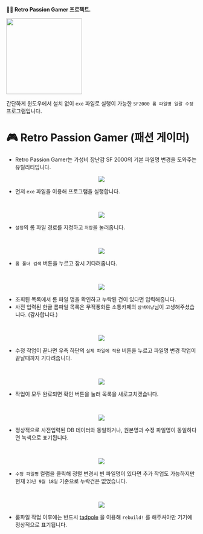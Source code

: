 **🧙‍♂️ Retro Passion Gamer 프로젝트.**

<p align="left">
  <img src="https://github.com/jshsakura/passion-gamer/blob/master/core/gui/res/icon/ico.png?raw=true" style="width:200px;"></img>
</p>

간단하게 윈도우에서 설치 없이 `exe` 파일로 실행이 가능한 `SF2000 롬 파일명 일괄 수정` 프로그램입니다.

# 🎮 Retro Passion Gamer (패션 게이머)

- Retro Passion Gamer는 가성비 장난감 SF 2000의 기본 파일명 변경을 도와주는 유틸리티입니다.

<p align="center">
  <img src="https://github.com/jshsakura/passion-gamer/blob/master/screenshots/preview-passion-gamer.png?raw=true"></img>
</p>

- 먼저 `exe` 파일을 이용해 프로그램을 실행합니다.

<br/>
<p align="center">
  <img src="https://github.com/jshsakura/passion-gamer/blob/master/screenshots/preview-passion-gamer2.png?raw=true"></img>
</p>

- `설정`의 롬 파일 경로를 지정하고 `저장`을 눌러줍니다.
<br/>
<p align="center">
  <img src="https://github.com/jshsakura/passion-gamer/blob/master/screenshots/preview-passion-gamer3.png?raw=true"></img>
</p>

- `롬 폴더 검색` 버튼을 누르고 잠시 기다려줍니다.

<br/>
<p align="center">
  <img src="https://github.com/jshsakura/passion-gamer/blob/master/screenshots/preview-passion-gamer4.png?raw=true"></img>
</p>

- 조회된 목록에서 롬 파일 명을 확인하고 누락된 건이 있다면 입력해줍니다.
- 사전 입력된 한글 롬파일 목록은 무적풍화륜 소통카페의 `삼색이냥`님이 고생해주셨습니다. (감사합니다.)

<br/>
<p align="center">
  <img src="https://github.com/jshsakura/passion-gamer/blob/master/screenshots/preview-passion-gamer5.png?raw=true"></img>
</p>

- 수정 작업이 끝나면 우측 하단의 `실제 파일에 적용` 버튼을 누르고 파일명 변경 작업이 끝날때까지 기다려줍니다.

<br/>
<p align="center">
  <img src="https://github.com/jshsakura/passion-gamer/blob/master/screenshots/preview-passion-gamer6.png?raw=true"></img>
</p>

- 작업이 모두 완료되면 확인 버튼을 눌러 목록을 새로고치겠습니다.

<br/>
<p align="center">
  <img src="https://github.com/jshsakura/passion-gamer/blob/master/screenshots/preview-passion-gamer7.png?raw=true"></img>
</p>

- 정상적으로 사전입력된 DB 데이터와 동일하거나, 원본명과 수정 파일명이 동일하다면 녹색으로 표기됩니다.

<br/>
<p align="center">
  <img src="https://github.com/jshsakura/passion-gamer/blob/master/screenshots/preview-passion-gamer8.png?raw=true"></img>
</p>

- `수정 파일명` 컬럼을 클릭해 정렬 변경시 빈 파일명이 있다면 추가 작업도 가능하지만 현재 `23년 9월 18일` 기준으로 누락건은 없었습니다.

<br/>
<p align="center">
  <img src="https://github.com/jshsakura/passion-gamer/blob/master/screenshots/tadpole.png?raw=true"></img>
</p>

- 롬파일 작업 이후에는 반드시 [tadpole](https://github.com/EricGoldsteinNz/tadpole/releases) 을 이용해 `rebuild!` 를 해주셔야만 기기에 정상적으로 표기됩니다.
